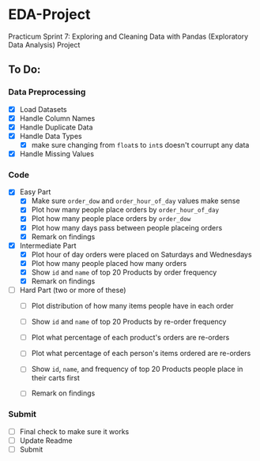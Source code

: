 # EDA-Project
Practicum Sprint 7: Exploring and Cleaning Data with Pandas (Exploratory Data Analysis) Project

## To Do:
### Data Preprocessing
- [x] Load Datasets
- [x] Handle Column Names
- [x] Handle Duplicate Data
- [x] Handle Data Types
    - [x] make sure changing from `float`s to `int`s doesn't courrupt any data
- [x] Handle Missing Values

### Code
- [x] Easy Part
    - [x] Make sure `order_dow` and `order_hour_of_day` values make sense
    - [x] Plot how many people place orders by `order_hour_of_day`
    - [x] Plot how many people place orders by `order_dow`
    - [x] Plot how many days pass between people placeing orders
    - [x] Remark on findings
- [x] Intermediate Part
    - [x] Plot hour of day orders were placed on Saturdays and Wednesdays
    - [x] Plot how many people placed how many orders
    - [x] Show `id` and `name` of top 20 Products by order frequency
    - [x] Remark on findings
- [ ] Hard Part (two or more of these)
    - [ ] Plot distribution of how many items people have in each order
    - [ ] Show `id` and `name` of top 20 Products by re-order frequency
    - [ ] Plot what percentage of each product's orders are re-orders
    - [ ] Plot what percentage of each person's items ordered are re-orders
    - [ ] Show `id`, `name`, and frequency of top 20 Products people place in their carts first
    - [ ] Remark on findings


### Submit
- [ ] Final check to make sure it works
- [ ] Update Readme
- [ ] Submit
